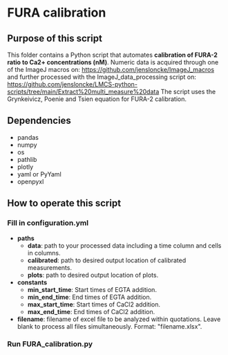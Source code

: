# FURA calibration

## Purpose of this script
This folder contains a Python script that automates **calibration of FURA-2 ratio to Ca2+ concentrations (nM)**. Numeric data is acquired through one of the ImageJ macros on: https://github.com/jensloncke/ImageJ_macros and further processed with the ImageJ_data_processing script on: https://github.com/jensloncke/LMCS-python-scripts/tree/main/Extract%20multi_measure%20data
The script uses the Grynkeivicz, Poenie and Tsien equation for FURA-2 calibration.

## Dependencies 
* pandas
* numpy
* os
* pathlib
* plotly
* yaml or PyYaml
* openpyxl

## How to operate this script

### Fill in configuration.yml

* **paths**
	* **data**: path to your processed data including a time column and cells in columns.
	* **calibrated**: path to desired output location of calibrated measurements.
	* **plots**: path to desired output location of plots.
* **constants**
  * **min_start_time**: Start times of EGTA addition.
  * **min_end_time**: End times of EGTA addition.
  * **max_start_time**: Start times of CaCl2 addition.
  * **max_end_time**: End times of CaCl2 addition.
* **filename**: filename of excel file to be analyzed within quotations. Leave blank to process all files simultaneously. Format: "filename.xlsx".

### Run FURA_calibration.py
